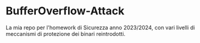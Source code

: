 # BufferOverflow-Attack
La mia repo per l'homework di Sicurezza anno 2023/2024, con vari livelli di meccanismi di protezione dei binari reintrodotti.
